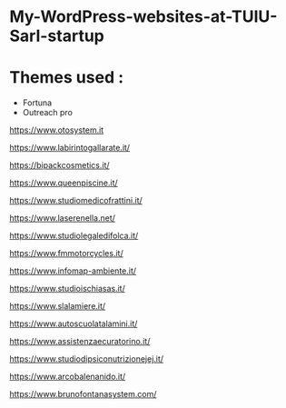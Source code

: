 # My-WordPress-websites-at-TUIU-Sarl-startup

# Themes used :

- Fortuna
- Outreach pro

https://www.otosystem.it

https://www.labirintogallarate.it/

https://bipackcosmetics.it/

https://www.queenpiscine.it/

https://www.studiomedicofrattini.it/

https://www.laserenella.net/

https://www.studiolegaledifolca.it/

https://www.fmmotorcycles.it/

https://www.infomap-ambiente.it/

https://www.studioischiasas.it/

https://www.slalamiere.it/

https://www.autoscuolatalamini.it/

https://www.assistenzaecuratorino.it/

https://www.studiodipsiconutrizionejej.it/

https://www.arcobalenanido.it/

https://www.brunofontanasystem.com/
